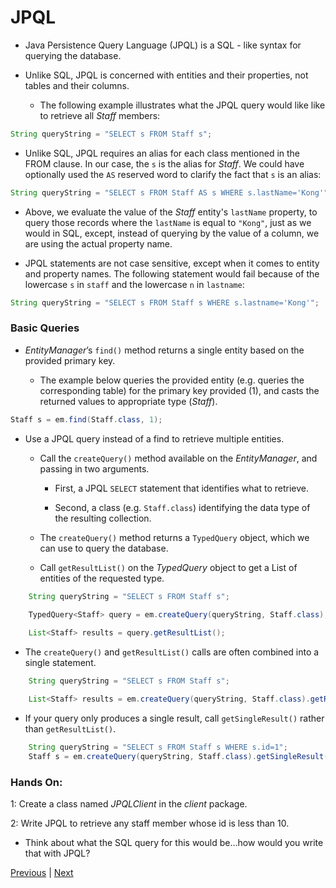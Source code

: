 # JPQL
* Java Persistence Query Language (JPQL) is a SQL - like syntax for querying the database.

* Unlike SQL, JPQL is concerned with entities and their properties, not tables and their columns.

  * The following example illustrates what the JPQL query would like like to retrieve all *Staff* members:

```java
String queryString = "SELECT s FROM Staff s";

```

  * Unlike SQL, JPQL requires an alias for each class mentioned in the FROM
clause. In our case, the `s` is the alias for *Staff*. We could have optionally
used the `AS` reserved word to clarify the fact that `s` is an alias:

```java
String queryString = "SELECT s FROM Staff AS s WHERE s.lastName='Kong'";
```

  * Above, we evaluate the value of the *Staff* entity's `lastName` property, to query those records where the `lastName` is equal to `"Kong"`, just as we would in SQL, except, instead of querying by the value of a column, we are using the actual property name.

  * JPQL statements are not case sensitive, except when it comes to entity and property names. The following statement would fail because of the lowercase `s` in `staff` and the lowercase `n` in `lastname`:

```java
String queryString = "SELECT s FROM Staff s WHERE s.lastname='Kong'";
```

### Basic Queries
* *EntityManager*’s `find()` method returns a single entity based on the
provided primary key.

  * The example below queries the provided entity (e.g. queries the corresponding table) for the primary key provided (1), and casts the returned values to appropriate type (*Staff*).

```java
Staff s = em.find(Staff.class, 1);
```
* Use a JPQL query instead of a find to retrieve multiple entities.

  * Call the `createQuery()` method available on the *EntityManager*, and passing in two arguments.

    * First, a JPQL `SELECT` statement that identifies what to retrieve.

    * Second, a class (e.g. `Staff.class`) identifying the data type of the resulting collection.

  * The `createQuery()` method returns a `TypedQuery` object, which we can use to query the database.

  * Call `getResultList()` on the *TypedQuery* object to get a List of entities of the requested type.

```java
    String queryString = "SELECT s FROM Staff s";
    
    TypedQuery<Staff> query = em.createQuery(queryString, Staff.class);

    List<Staff> results = query.getResultList();
```

  * The `createQuery()` and `getResultList()` calls are often combined into a single statement.

```java
    String queryString = "SELECT s FROM Staff s";

    List<Staff> results = em.createQuery(queryString, Staff.class).getResultList();
```

  * If your query only produces a single result, call `getSingleResult()` rather than `getResultList()`.

```java
    String queryString = "SELECT s FROM Staff s WHERE s.id=1";
    Staff s = em.createQuery(queryString, Staff.class).getSingleResult();
```

### Hands On:
1: Create a class named *JPQLClient* in the *client* package.  

2: Write JPQL to retrieve any staff member whose id is less than 10.
  
  * Think about what the SQL query for this would be...how would you write that with JPQL?

[Previous](README.md) | [Next](query_parameters.md)
